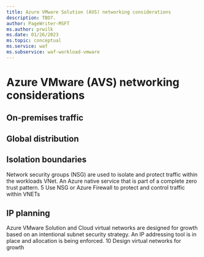```yaml
---
title: Azure VMware Solution (AVS) networking considerations
description: TBD7.
author: PageWriter-MSFT
ms.author: prwilk
ms.date: 01/26/2023
ms.topic: conceptual
ms.service: waf
ms.subservice: waf-workload-vmware
---
```


# Azure VMware (AVS) networking considerations

## On-premises traffic

## Global distribution

## Isolation boundaries

Network security groups (NSG) are used to isolate and protect traffic within the workloads VNet. 	An Azure native service that is part of a complete zero trust pattern.	5		Use NSG or Azure Firewall to protect and control traffic within VNETs


## IP planning

Azure VMware Solution and Cloud virtual networks are designed for growth based on an intentional subnet security strategy. 	An IP addressing tool is in place and allocation is being enforced.	10		Design virtual networks for growth